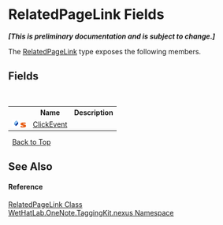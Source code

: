 # RelatedPageLink Fields
 _**\[This is preliminary documentation and is subject to change.\]**_

The <a href="803dcd8d-b2a1-2748-7b63-87bcd6ff8e27">RelatedPageLink</a> type exposes the following members.


## Fields
&nbsp;<table><tr><th></th><th>Name</th><th>Description</th></tr><tr><td>![Public field](media/pubfield.gif "Public field")![Static member](media/static.gif "Static member")</td><td><a href="aec09304-f69e-6e26-3d3d-850829363a9c">ClickEvent</a></td><td /></tr></table>&nbsp;
<a href="#relatedpagelink-fields">Back to Top</a>

## See Also


#### Reference
<a href="803dcd8d-b2a1-2748-7b63-87bcd6ff8e27">RelatedPageLink Class</a><br /><a href="40d5f0b3-010c-8e93-8fd5-176a37ec6237">WetHatLab.OneNote.TaggingKit.nexus Namespace</a><br />